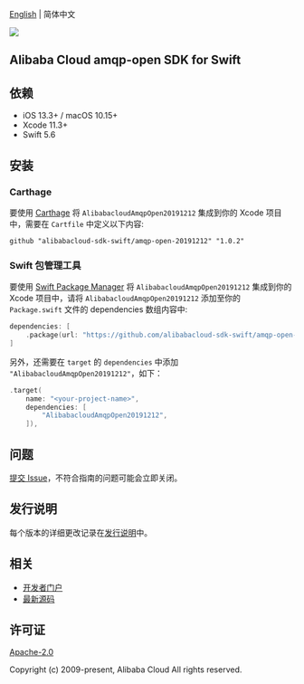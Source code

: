 [English](README.md) | 简体中文

![](https://aliyunsdk-pages.alicdn.com/icons/AlibabaCloud.svg)

## Alibaba Cloud amqp-open SDK for Swift

## 依赖

- iOS 13.3+ / macOS 10.15+
- Xcode 11.3+
- Swift 5.6

## 安装

### Carthage

要使用 [Carthage](https://github.com/Carthage/Carthage) 将 `AlibabacloudAmqpOpen20191212` 集成到你的 Xcode 项目中，需要在 `Cartfile` 中定义以下内容:

```ogdl
github "alibabacloud-sdk-swift/amqp-open-20191212" "1.0.2"
```

### Swift 包管理工具

要使用 [Swift Package Manager](https://swift.org/package-manager/) 将 `AlibabacloudAmqpOpen20191212` 集成到你的 Xcode 项目中，请将 `AlibabacloudAmqpOpen20191212` 添加至你的 `Package.swift` 文件的 dependencies 数组内容中:

```swift
dependencies: [
    .package(url: "https://github.com/alibabacloud-sdk-swift/amqp-open-20191212.git", from: "1.0.2")
]
```

另外，还需要在 `target` 的 `dependencies` 中添加 `"AlibabacloudAmqpOpen20191212"`，如下：

```swift
.target(
    name: "<your-project-name>",
    dependencies: [
        "AlibabacloudAmqpOpen20191212",
    ]),
```

## 问题

[提交 Issue](https://github.com/alibabacloud-sdk-swift/amqp-open-20191212/issues/new)，不符合指南的问题可能会立即关闭。

## 发行说明

每个版本的详细更改记录在[发行说明](./ChangeLog.txt)中。

## 相关

* [开发者门户](https://next.api.aliyun.com/home)
* [最新源码](https://github.com/alibabacloud-sdk-swift/amqp-open-20191212)

## 许可证

[Apache-2.0](http://www.apache.org/licenses/LICENSE-2.0)

Copyright (c) 2009-present, Alibaba Cloud All rights reserved.
